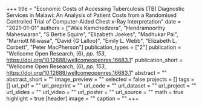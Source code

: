 +++
title = "Economic Costs of Accessing Tuberculosis (TB) Diagnostic Services in Malawi: An Analysis of Patient Costs from a Randomised Controlled Trial of Computer-Aided Chest x-Ray Interpretation"
date = "2021-01-01"
authors = ["Wala Kamchedzera", "Hendramoorthy Maheswaran", "S Bertie Squire", "Elizabeth Joekes", "Madhukar Pai", "Marriott Nliwasa", "David {G Lalloo}", "Emily L. Webb", "Elizabeth L. Corbett", "Peter MacPherson"]
publication_types = ["2"]
publication = "Wellcome Open Research, (6), _pp. 153_, https://doi.org/10.12688/wellcomeopenres.16683.1"
publication_short = "Wellcome Open Research, (6), _pp. 153_, https://doi.org/10.12688/wellcomeopenres.16683.1"
abstract = ""
abstract_short = ""
image_preview = ""
selected = false
projects = []
tags = []
url_pdf = ""
url_preprint = ""
url_code = ""
url_dataset = ""
url_project = ""
url_slides = ""
url_video = ""
url_poster = ""
url_source = ""
math = true
highlight = true
[header]
image = ""
caption = ""
+++
